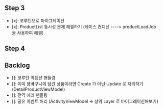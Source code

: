 ## Step 3
- [x]: 코루틴으로 마이그레이션
- [x]: ProductList 동시성 문제 해결하기 (레이스 컨디션 ----> productLoadJob 을 사용하여 해결)

## Step 4

## Backlog
- []: 코루틴 익셉션 핸들링
- []: 이미 장바구니에 담긴 상품이라면 Create 가 아닌 Update 로 처리하기 (DetailProductViewModel)
- []: 전역 에러 핸들링
- []: 공유 이벤트 처리 (ActivityViewModel => 상위 Layer 로 마이그레이션해보기)